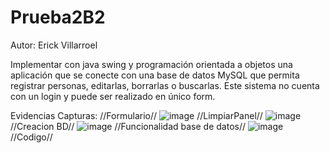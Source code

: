 # Prueba2B2

Autor: Erick Villarroel

Implementar con java swing y programación orientada a objetos una aplicación que se conecte con una base de datos MySQL que permita registrar personas, editarlas, borrarlas o buscarlas. Este sistema no cuenta con un login y puede ser realizado en único form.

Evidencias Capturas: 
//Formulario//
![image](https://github.com/ErickVillarroel1722/Prueba2B2/assets/117743333/2dcc38ec-b1de-4ca9-82de-0d044ed567b5)
//LimpiarPanel//
![image](https://github.com/ErickVillarroel1722/Prueba2B2/assets/117743333/7916c0eb-5527-4d81-a05b-121558db042c)
//Creacion BD//
![image](https://github.com/ErickVillarroel1722/Prueba2B2/assets/117743333/7b6c6ab9-f7db-45e3-97b5-bbb2c993e3ee)
//Funcionalidad base de datos//
![image](https://github.com/ErickVillarroel1722/Prueba2B2/assets/117743333/23bd6ff7-7614-4dd8-baa2-e16e78989e9c)
//Codigo//



